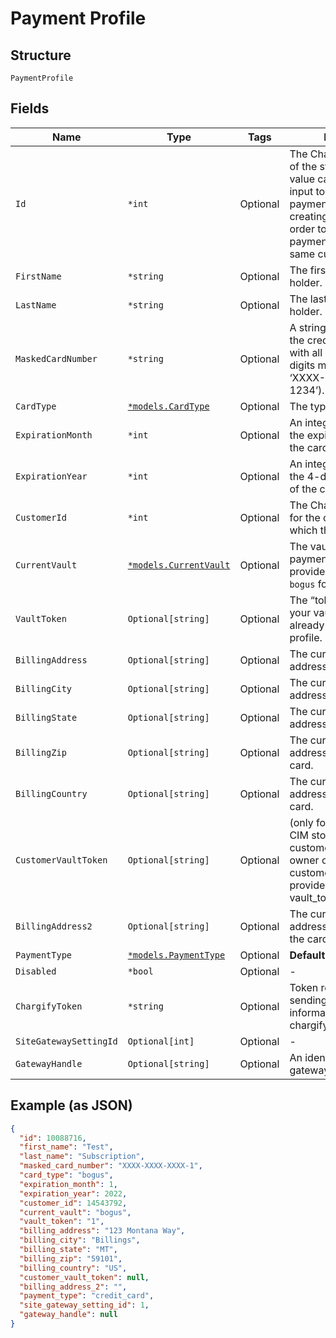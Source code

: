
# Payment Profile

## Structure

`PaymentProfile`

## Fields

| Name | Type | Tags | Description |
|  --- | --- | --- | --- |
| `Id` | `*int` | Optional | The Chargify-assigned ID of the stored card. This value can be used as an input to payment_profile_id when creating a subscription, in order to re-use a stored payment profile for the same customer. |
| `FirstName` | `*string` | Optional | The first name of the card holder. |
| `LastName` | `*string` | Optional | The last name of the card holder. |
| `MaskedCardNumber` | `*string` | Optional | A string representation of the credit card number with all but the last 4 digits masked with X’s (i.e. ‘XXXX-XXXX-XXXX-1234’). |
| `CardType` | [`*models.CardType`](../../doc/models/card-type.md) | Optional | The type of card used. |
| `ExpirationMonth` | `*int` | Optional | An integer representing the expiration month of the card(1 – 12). |
| `ExpirationYear` | `*int` | Optional | An integer representing the 4-digit expiration year of the card(i.e. ‘2012’). |
| `CustomerId` | `*int` | Optional | The Chargify-assigned id for the customer record to which the card belongs. |
| `CurrentVault` | [`*models.CurrentVault`](../../doc/models/current-vault.md) | Optional | The vault that stores the payment profile with the provided `vault_token`. Use `bogus` for testing. |
| `VaultToken` | `Optional[string]` | Optional | The “token” provided by your vault storage for an already stored payment profile. |
| `BillingAddress` | `Optional[string]` | Optional | The current billing street address for the card. |
| `BillingCity` | `Optional[string]` | Optional | The current billing address city for the card. |
| `BillingState` | `Optional[string]` | Optional | The current billing address state for the card. |
| `BillingZip` | `Optional[string]` | Optional | The current billing address zip code for the card. |
| `BillingCountry` | `Optional[string]` | Optional | The current billing address country for the card. |
| `CustomerVaultToken` | `Optional[string]` | Optional | (only for Authorize.Net CIM storage): the customerProfileId for the owner of the customerPaymentProfileId provided as the vault_token. |
| `BillingAddress2` | `Optional[string]` | Optional | The current billing street address, second line, for the card. |
| `PaymentType` | [`*models.PaymentType`](../../doc/models/payment-type.md) | Optional | **Default**: `"credit_card"` |
| `Disabled` | `*bool` | Optional | - |
| `ChargifyToken` | `*string` | Optional | Token received after sending billing informations using chargify.js. |
| `SiteGatewaySettingId` | `Optional[int]` | Optional | - |
| `GatewayHandle` | `Optional[string]` | Optional | An identifier of connected gateway. |

## Example (as JSON)

```json
{
  "id": 10088716,
  "first_name": "Test",
  "last_name": "Subscription",
  "masked_card_number": "XXXX-XXXX-XXXX-1",
  "card_type": "bogus",
  "expiration_month": 1,
  "expiration_year": 2022,
  "customer_id": 14543792,
  "current_vault": "bogus",
  "vault_token": "1",
  "billing_address": "123 Montana Way",
  "billing_city": "Billings",
  "billing_state": "MT",
  "billing_zip": "59101",
  "billing_country": "US",
  "customer_vault_token": null,
  "billing_address_2": "",
  "payment_type": "credit_card",
  "site_gateway_setting_id": 1,
  "gateway_handle": null
}
```


